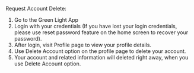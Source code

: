 Request Account Delete:
1. Go to the Green Light App
2. Login with your credentials (If you have lost your login credentials, please use reset password feature on the home screen to recover your password).
3. After login, visit Profile page to view your profile details.
4. Use Delete Account option on the profile page to delete your account.
5. Your account and related information will deleted right away, when you use Delete Account option.
